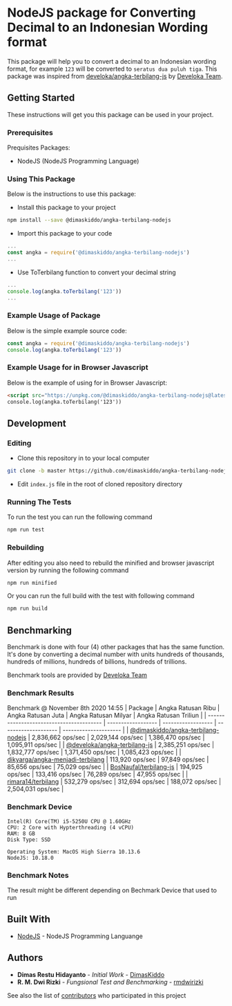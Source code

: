 # NodeJS package for Converting Decimal to an Indonesian Wording format

This package will help you to convert a decimal to an Indonesian wording format, for example `123` will be converted to `seratus dua puluh tiga`. This package was inspired from [develoka/angka-terbilang-js](https://github.com/develoka/angka-terbilang-js) by [Develoka Team](https://github.com/develoka).

## Getting Started

These instructions will get you this package can be used in your project.

### Prerequisites

Prequisites Packages:
* NodeJS (NodeJS Programming Language)

### Using This Package

Below is the instructions to use this package:
* Install this package to your project
```sh
npm install --save @dimaskiddo/angka-terbilang-nodejs
```
* Import this package to your code
```js
...
const angka = require('@dimaskiddo/angka-terbilang-nodejs')
...
```
* Use ToTerbilang function to convert your decimal string
```js
...
console.log(angka.toTerbilang('123'))
...
```

### Example Usage of Package

Below is the simple example source code:
```js
const angka = require('@dimaskiddo/angka-terbilang-nodejs')
console.log(angka.toTerbilang('123'))
```

### Example Usage for in Browser Javascript

Below is the example of using for in Browser Javascript:
```html
<script src="https://unpkg.com/@dimaskiddo/angka-terbilang-nodejs@latest/index.min.js"></script>
console.log(angka.toTerbilang('123'))
```

## Development

### Editing

* Clone this repository in to your local computer
```sh
git clone -b master https://github.com/dimaskiddo/angka-terbilang-nodejs.git
```
* Edit `index.js` file in the root of cloned repository directory

### Running The Tests

To run the test you can run the following command

```sh
npm run test
```

### Rebuilding

After editing you also need to rebuild the minified and browser javascript version by running the following command

```sh
npm run minified
```

Or you can run the full build with the test with following command

```sh
npm run build
```

## Benchmarking

Benchmark is done with four (4) other packages that has the same function. It's done by converting a decimal number with units hundreds of thousands, hundreds of millions, hundreds of billions, hundreds of trillions.

Benchmark tools are provided by [Develoka Team](https://github.com/develoka)

### Benchmark Results

Benchmark @ November 8th 2020 14:55
| Package                                  | Angka Ratusan Ribu | Angka Ratusan Juta | Angka Ratusan Milyar | Angka Ratusan Triliun |
| ---------------------------------------- | ------------------ | ------------------ | -------------------- | --------------------- |
| [@dimaskiddo/angka-terbilang-nodejs](https://github.com/dimaskiddo/angka-terbilang-nodejs) | 2,836,662 ops/sec  | 2,029,144 ops/sec  | 1,386,470 ops/sec    | 1,095,911 ops/sec     |
| [@develoka/angka-terbilang-js](https://github.com/develoka/angka-terbilang-js) | 2,385,251 ops/sec  | 1,832,777 ops/sec  | 1,371,450 ops/sec    | 1,085,423 ops/sec     |
| [dikyarga/angka-menjadi-terbilang](https://github.com/dikyarga/angka-menjadi-terbilang) | 113,920 ops/sec    | 97,849 ops/sec     | 85,656 ops/sec       | 75,029 ops/sec        |
| [BosNaufal/terbilang-js](https://github.com/BosNaufal/terbilang-js) | 194,925 ops/sec    | 133,416 ops/sec    | 76,289 ops/sec       | 47,955 ops/sec        |
| [rimara14/terbilang](https://github.com/rimara14/terbilang) | 532,279 ops/sec    | 312,694 ops/sec    | 188,072 ops/sec      | 2,504,031 ops/sec     |

### Benchmark Device

```
Intel(R) Core(TM) i5-5250U CPU @ 1.60GHz
CPU: 2 Core with Hypterthreading (4 vCPU)
RAM: 8 GB
Disk Type: SSD

Operating System: MacOS High Sierra 10.13.6
NodeJS: 10.18.0
```

### Benchmark Notes

The result might be different depending on Bechmark Device that used to run

## Built With

* [NodeJS](https://nodejs.org/) - NodeJS Programming Languange

## Authors

* **Dimas Restu Hidayanto** - *Initial Work* - [DimasKiddo](https://github.com/dimaskiddo)
* **R. M. Dwi Rizki** - *Fungsional Test and Benchmarking* - [rmdwirizki](https://github.com/rmdwirizki)

See also the list of [contributors](https://github.com/dimaskiddo/angka-terbilang-nodejs/contributors) who participated in this project

```